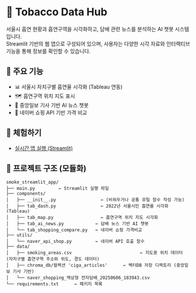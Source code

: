 # 🚬 Tobacco Data Hub
서울시 흡연 현황과 흡연구역을 시각화하고, 담배 관련 뉴스를 분석하는 AI 챗봇 시스템입니다.  
Streamlit 기반의 웹 앱으로 구성되어 있으며, 사용자는 다양한 시각 자료와 인터랙티브 기능을 통해 정보를 확인할 수 있습니다.

## 📌 주요 기능
- 📊 서울시 자치구별 흡연율 시각화 (Tableau 연동)
- 🗺️ 흡연구역 위치 지도 표시
- 📰 중앙일보 기사 기반 AI 뉴스 챗봇
- 🛒 네이버 쇼핑 API 기반 가격 비교

## 🔗 체험하기

- [실시간 앱 실행 (Streamlit)](https://smokeapp-vviyott.streamlit.app/#ai?embed=true)


## 📁 프로젝트 구조 (모듈화)
````
smoke_streamlit_app/
├── main.py			← Streamlit 실행 파일
├── components/
│   ├── __init__.py		            ← (비워두거나 공통 유틸 함수 작성 가능)
│   ├── tab_dash.py		            ← 2022년 서울시민 흡연율 시각화 (Tableau)
│   ├── tab_map.py		            ← 흡연구역 위치 지도 시각화
│   ├── tab_ai_news.py	          ← 담배 뉴스 기반 AI 챗봇
│   └── tab_shopping_compare.py	  ← 네이버 쇼핑 가격비교
├── utils/
│   └── naver_api_shop.py         ← 네이버 API 호출 함수
├── data/
│   ├── smoking_areas.csv				           ← 지도용 위치 데이터 (자치구별 흡연구역 주소와 위도, 경도 데이터)
│   ├── chroma_db/컬렉션 'ciga_articles'	   ← 벡터DB 저장 디렉토리 (중앙일보 기사 기반)
│   └── naver_shopping_액상형 전자담배_20250606_183943.csv
└── requirements.txt      ← 패키지 목록
````
